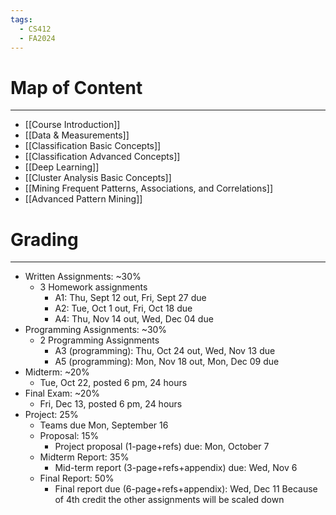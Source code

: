 ```yaml
---
tags:
  - CS412
  - FA2024
---
```

# Map of Content
---
- [[Course Introduction]]
- [[Data & Measurements]]
- [[Classification Basic Concepts]]
- [[Classification Advanced Concepts]]
- [[Deep Learning]]
- [[Cluster Analysis Basic Concepts]]
- [[Mining Frequent Patterns, Associations, and Correlations]]
- [[Advanced Pattern Mining]]

# Grading
---
- Written Assignments: ~30%
	- 3 Homework assignments
		- A1: Thu, Sept 12 out, Fri, Sept 27 due 
		- A2: Tue, Oct 1 out, Fri, Oct 18 due 
		- A4: Thu, Nov 14 out, Wed, Dec 04 due 
- Programming Assignments: ~30%
	- 2 Programming Assignments
		- A3 (programming): Thu, Oct 24 out, Wed, Nov 13 due 
		- A5 (programming): Mon, Nov 18 out, Mon, Dec 09 due
- Midterm: ~20%
	- Tue, Oct 22, posted 6 pm, 24 hours
- Final Exam: ~20%
	- Fri, Dec 13, posted 6 pm, 24 hours
- Project: 25%
	- Teams due Mon, September 16
	- Proposal: 15%
		- Project proposal (1-page+refs) due: Mon, October 7
	- Midterm Report: 35%
		- Mid-term report (3-page+refs+appendix) due: Wed, Nov 6
	- Final Report: 50%
		- Final report due (6-page+refs+appendix): Wed, Dec 11
Because of 4th credit the other assignments will be scaled down